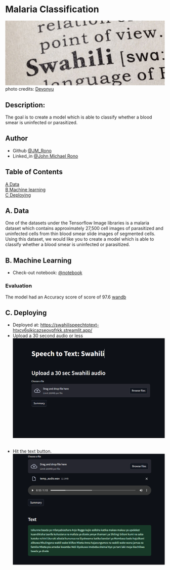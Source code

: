 # Malaria Classification


![car](https://github.com/Jayem-11/Swahili_speech_to_text/blob/main/sw.jpg)
photo credits: [Devonyu](https://www.istockphoto.com/portfolio/Devonyu?mediatype=photography)  

## Description: 
The goal is to create a model which is able to classify whether a blood smear is uninfected or parasitized.   

## Author
- Github [@JM_Rono](https://github.com/Jayem-11)
- Linked_in [@John Michael Rono](https://www.linkedin.com/in/john-michael-rono-26a2b6183/?lipi=urn%3Ali%3Apage%3Ad_flagship3_feed%3BGItpY4FbT0mUzd4XQz%2FwxQ%3D%3D)

## Table of Contents
[A Data](#dt) <br>
[B Machine learning](#ml) <br>
[C Deploying](#dp) <br>

## <span id="dt">A. Data </span>
One of the datasets under the Tensorflow Image libraries is a malaria dataset which contains approximately 27,500 cell images of parasitized and uninfected cells from thin blood smear slide images of segmented cells.
Using this dataset, we would like you to create a model which is able to classify whether a blood smear is uninfected or parasitized.

## <span id="ml">B. Machine Learning </span>

- Check-out notebook:  [@notebook](https://github.com/Jayem-11/Malaria/blob/main/malaria_classification.ipynb)


### Evaluation
The model had an Accuracy score of score of 97.6
[wandb](https://api.wandb.ai/links/ronojohnmichael/8bafteyt)

## <span id="dp"> C. Deploying </span>

- Deployed at: https://swahilispeechtotext-htxcv6sjkjcazseovpfrkk.streamlit.app/
- Upload a 30 second audio or less 
![Jupyter notebook example](https://github.com/Jayem-11/Swahili_speech_to_text/blob/main/ui1.png)

## 

- Hit the text button.
![Jupyter notebook example](https://github.com/Jayem-11/Swahili_speech_to_text/blob/main/ui2.png)




